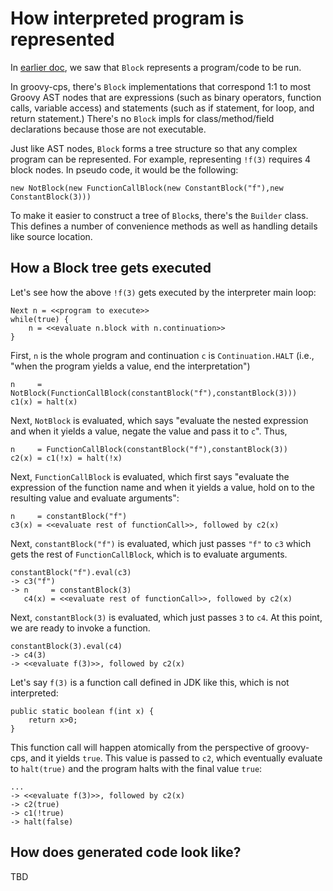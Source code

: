 # How interpreted program is represented
In [earlier doc](cps-model.md), we saw that `Block` represents a
program/code to be run.

In groovy-cps, there's `Block` implementations that correspond
1:1 to most Groovy AST nodes that are expressions (such as binary operators,
function calls, variable access) and statements (such as if statement, for loop,
and return statement.) There's no `Block` impls for class/method/field declarations
because those are not executable.

Just like AST nodes, `Block` forms a tree structure so that
any complex program can be represented. For example, representing `!f(3)`
requires 4 block nodes. In pseudo code, it would be the following:

    new NotBlock(new FunctionCallBlock(new ConstantBlock("f"),new ConstantBlock(3)))

To make it easier to construct a tree of `Block`s, there's the `Builder`
class. This defines a number of convenience methods as well as handling
details like source location.

## How a Block tree gets executed
Let's see how the above `!f(3)` gets executed by the interpreter 
main loop:

    Next n = <<program to execute>>
    while(true) {
        n = <<evaluate n.block with n.continuation>>
    }

First, `n` is the whole program and continuation `c` is `Continuation.HALT`
(i.e., "when the program yields a value, end the interpretation")

    n     = NotBlock(FunctionCallBlock(constantBlock("f"),constantBlock(3)))
    c1(x) = halt(x)

Next, `NotBlock` is evaluated, which says "evaluate the nested expression
and when it yields a value, negate the value and pass it to `c`". Thus,

    n     = FunctionCallBlock(constantBlock("f"),constantBlock(3))
    c2(x) = c1(!x) = halt(!x)

Next, `FunctionCallBlock` is evaluated, which first says
"evaluate the expression of the function name and when it yields a value,
hold on to the resulting value and evaluate arguments":

    n     = constantBlock("f")
    c3(x) = <<evaluate rest of functionCall>>, followed by c2(x)

Next, `constantBlock("f")` is evaluated, which just passes `"f"` to `c3`
which gets the rest of `FunctionCallBlock`, which is to evaluate arguments.

    constantBlock("f").eval(c3)
    -> c3("f")
    -> n     = constantBlock(3)
       c4(x) = <<evaluate rest of functionCall>>, followed by c2(x)

Next, `constantBlock(3)` is evaluated, which just passes `3` to `c4`.
At this point, we are ready to invoke a function. 

    constantBlock(3).eval(c4)
    -> c4(3)
    -> <<evaluate f(3)>>, followed by c2(x)

Let's say `f(3)` is a function call defined in JDK like this, which is not interpreted:

    public static boolean f(int x) {
        return x>0;
    }

This function call will happen atomically from the perspective of groovy-cps,
and it yields `true`. This value is passed to `c2`, which eventually evaluate
to `halt(true)` and the program halts with the final value `true`:

    ...
    -> <<evaluate f(3)>>, followed by c2(x)
    -> c2(true)
    -> c1(!true)
    -> halt(false)


## How does generated code look like?
TBD
